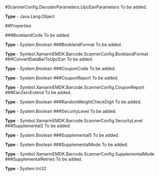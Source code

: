 #ScannerConfig.DecoderParameters.UpcEanParameters
To be added.

**Type** - Java.Lang.Object

##Properties

###BooklandCode
To be added.

**Type** - System.Boolean
###BooklandFormat
To be added.

**Type** - Symbol.XamarinEMDK.Barcode.ScannerConfig.BooklandFormat
###ConvertDataBarToUpcEan
To be added.

**Type** - System.Boolean
###CouponCode
To be added.

**Type** - System.Boolean
###CouponReport
To be added.

**Type** - Symbol.XamarinEMDK.Barcode.ScannerConfig.CouponReport
###EanZeroExtend
To be added.

**Type** - System.Boolean
###RandomWeightCheckDigit
To be added.

**Type** - System.Boolean
###SecurityLevel
To be added.

**Type** - Symbol.XamarinEMDK.Barcode.ScannerConfig.SecurityLevel
###Supplemental2
To be added.

**Type** - System.Boolean
###Supplemental5
To be added.

**Type** - System.Boolean
###SupplementalMode
To be added.

**Type** - Symbol.XamarinEMDK.Barcode.ScannerConfig.SupplementalMode
###SupplementalRetries
To be added.

**Type** - System.Int32


